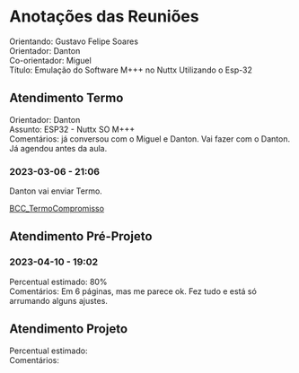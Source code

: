 # Anotações das Reuniões

Orientando: Gustavo Felipe Soares  
Orientador: Danton  
Co-orientador: Miguel  
Título: Emulação do Software M+++ no Nuttx Utilizando o Esp-32

## Atendimento Termo

Orientador: Danton  
Assunto: ESP32 - Nuttx SO M+++  
Comentários: já conversou com o Miguel e Danton. Vai fazer com o Danton. Já agendou antes da aula.

### 2023-03-06 - 21:06

Danton vai enviar Termo.  

[BCC_TermoCompromisso](BCC_TermoCompromisso.pdf)  

## Atendimento Pré-Projeto

### 2023-04-10 - 19:02

Percentual estimado: 80%  
Comentários: Em 6 páginas, mas me parece ok. Fez tudo e está só arrumando alguns ajustes.  

## Atendimento Projeto

Percentual estimado:  
Comentários:  

